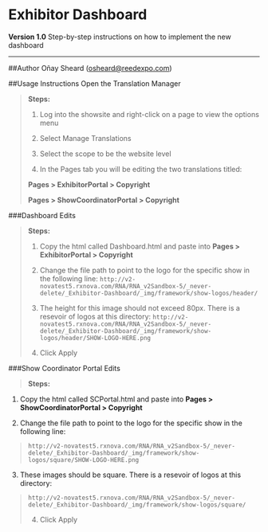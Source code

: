 # Exhibitor Dashboard
**Version 1.0**
Step-by-step instructions on how to implement the new dashboard

----------

##Author
Oñay Sheard (osheard@reedexpo.com)

##Usage Instructions
Open the Translation Manager

> **Steps:**
>
> 1. Log into the showsite and right-click on a page to view the options menu
> 
> 2. Select Manage Translations
>
> 3. Select the scope to be the website level
> 
> 4. In the Pages tab you will be editing the two translations titled:
>
>   **Pages > ExhibitorPortal > Copyright**
>
>   **Pages > ShowCoordinatorPortal > Copyright**

###Dashboard Edits

>**Steps:**
>
>1. Copy the html called Dashboard.html and paste into **Pages > ExhibitorPortal > Copyright**
>
>2. Change the file path to point to the logo for the specific show in the following line:
>`http://v2-novatest5.rxnova.com/RNA/RNA_v2Sandbox-5/_never-delete/_Exhibitor-Dashboard/_img/framework/show-logos/header/`
>3. The height for this image should not exceed 80px. There is a resevoir of logos at this directory:
>`http://v2-novatest5.rxnova.com/RNA/RNA_v2Sandbox-5/_never-delete/_Exhibitor-Dashboard/_img/framework/show-logos/header/SHOW-LOGO-HERE.png`
>
>4. Click Apply
 


###Show Coordinator Portal Edits

>**Steps:**
>
1. Copy the html called SCPortal.html and paste into **Pages > ShowCoordinatorPortal > Copyright**
>
2. Change the file path to point to the logo for the specific show in the following line:
>`http://v2-novatest5.rxnova.com/RNA/RNA_v2Sandbox-5/_never-delete/_Exhibitor-Dashboard/_img/framework/show-logos/square/SHOW-LOGO-HERE.png`
>
3. These images should be square. There is a resevoir of logos at this directory:
>`http://v2-novatest5.rxnova.com/RNA/RNA_v2Sandbox-5/_never-delete/_Exhibitor-Dashboard/_img/framework/show-logos/square/`
>
>4. Click Apply
